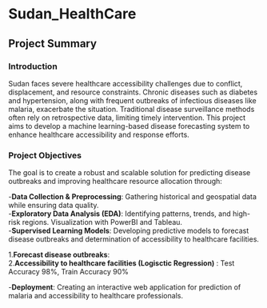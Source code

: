# Sudan_HealthCare  

## Project Summary  

### Introduction  
Sudan faces severe healthcare accessibility challenges due to conflict, displacement, and resource constraints. Chronic diseases such as diabetes and hypertension, along with frequent outbreaks of infectious diseases like malaria, exacerbate the situation. Traditional disease surveillance methods often rely on retrospective data, limiting timely intervention. This project aims to develop a machine learning-based disease forecasting system to enhance healthcare accessibility and response efforts.  
 

### Project Objectives  

The goal is to create a robust and scalable solution for predicting disease outbreaks and improving healthcare resource allocation through:  
 
-**Data Collection & Preprocessing**: Gathering historical and geospatial data while ensuring data quality.  
-**Exploratory Data Analysis (EDA)**: Identifying patterns, trends, and high-risk regions. Visualization with PowerBI and Tableau.   
-**Supervised Learning Models**: Developing predictive models to forecast disease outbreaks and determination of accessibility to healthcare facilities.   
   
   1.**Forecast disease outbreaks**:    
   2.**Accessibility to healthcare facilities (Logisctic Regression)** : Test Accuracy 98%, Train Accuracy 90%   
   
   
-**Deployment**: Creating an interactive web application for prediction of malaria and accessibility to healthcare professionals.    






